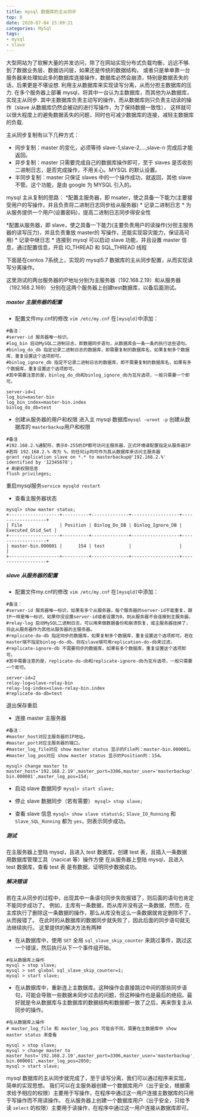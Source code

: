 ```yaml
---
title: mysql 数据库的主从同步
top: 0
date: 2020-07-04 15:09:21
categories: MySql
tags:
- mysql
- slave
---
```


大型网站为了软解大量的并发访问，除了在网站实现分布式负载均衡，远远不够.
到了数据业务层、数据访问层，如果还是传统的数据结构，
或者只是单单靠一台服务器来处理如此多的数据库连接操作，数据库必然会崩溃，特别是数据丢失的话，后果更是不堪设想.
利用主从数据库来实现读写分离，从而分担主数据库的压力.
在多个服务器上部署 mysql，将其中一台认为主数据库，而其他为从数据库，实现主从同步.
其中主数据库负责主动写的操作，而从数据库则只负责主动读的操作（slave 从数据库仍然会被动的进行写操作，为了保持数据一致性），
这样就可以很大程度上的避免数据丢失的问题，同时也可减少数据库的连接，减轻主数据库的负载.

主从同步复制有以下几种方式：
* 同步复制：master 的变化，必须等待 slave-1,slave-2,...,slave-n 完成后才能返回。
* 异步复制：master 只需要完成自己的数据库操作即可，至于 slaves 是否收到二进制日志，是否完成操作，不用关心。MYSQL 的默认设置。
* 半同步复制：master 只保证 slaves 中的一个操作成功，就返回，其他 slave 不管。这个功能，是由 google 为 MYSQL 引入的。

mysql 主从复制的思路：
*配置主服务器，即 msater，使之具备一下能力(主要接受用户的写操作，并且负责将二进制日志同步给从服务器)
    * 记录二进制日志
    * 为从服务提供一个用户(设置密码)，提高二进制日志同步得安全性

*配置从服务器，即 slave，使之具备一下能力(主要负责用户的读操作(分担主服务器的读写压力)，并且负责重放 master的 写操作，还能实现容灾能力，保证高可用)
    * 记录中继日志
    * 连接到 mysql 可以启动 slave 功能，并且设置 master 信息，通过配置信息，开启 IO_THREAD 和 SQL_THREAD 线程

<!--more-->

下面是在centos 7系统上，实现的 mysql5.7 数据库的主从同步配置，从而实现读写分离操作。

这里测试的两台服务器的IP地址分别为主服务器（192.168.2.19）和从服务器（192.168.2.169）
分别在这两个服务器上创建test数据库，以备后面测试。

##### master 主服务器的配置
* 配置文件my.cnf的修改
`vim /etc/my.cnf`
在`[mysqld]`中添加：
```
#备注：
#server-id 服务器唯一标识。
#log_bin 启动MySQL二进制日志，即数据同步语句，从数据库会一条一条的执行这些语句。
#binlog_do_db 指定记录二进制日志的数据库，即需要复制的数据库名，如果复制多个数据库，重复设置这个选项即可。
#binlog_ignore_db 指定不记录二进制日志的数据库，即不需要复制的数据库名，如果有多个数据库，重复设置这个选项即可。
#其中需要注意的是，binlog_do_db和binlog_ignore_db为互斥选项，一般只需要一个即可。

server-id=1
log_bin=master-bin
log_bin_index=master-bin.index
binlog_do_db=test

```
* 创建从服务器的用户和权限
进入主 mysql 数据库`mysql -uroot -p`
创建从数据库的 `masterbackup`用户和权限
```
#备注
#192.168.2.%通配符，表示0-255的IP都可访问主服务器，正式环境请配置指定从服务器IP
#若将 192.168.2.% 改为 %，则任何ip均可作为其从数据库来访问主服务器
grant replication slave on *.* to masterbackup@'192.168.2.%' identified by '12345678';
# 刷新权限信息
flush privileges; 
```
重启mysql服务`service mysqld restart`

* 查看主服务器状态
```
mysql> show master status;
+-------------------+----------+--------------+------------------+-------------------+
| File              | Position | Binlog_Do_DB | Binlog_Ignore_DB | Executed_Gtid_Set |
+-------------------+----------+--------------+------------------+-------------------+
| master-bin.000001 |      154 | test         |                  |                   |
+-------------------+----------+--------------+------------------+-------------------+
```

##### slave 从服务器的配置
* 配置文件my.cnf的修改
`vim /etc/my.cnf`
在`[mysqld]`中添加：
```
#备注：
#server-id 服务器唯一标识，如果有多个从服务器，每个服务器的server-id不能重复，跟IP一样是唯一标识，如果你没设置server-id或者设置为0，则从服务器不会连接到主服务器。
#relay-log 启动MySQL二进制日志，可以用来做数据备份和崩溃恢复，或主服务器挂掉了，将此从服务器作为其他从服务器的主服务器。
#replicate-do-db 指定同步的数据库，如果复制多个数据库，重复设置这个选项即可。若在master端不指定binlog-do-db，则在slave端可用replication-do-db来过滤。
#replicate-ignore-db 不需要同步的数据库，如果有多个数据库，重复设置这个选项即可。
#其中需要注意的是，replicate-do-db和replicate-ignore-db为互斥选项，一般只需要一个即可。

server-id=2
relay-log=slave-relay-bin
relay-log-index=slave-relay-bin.index
#replicate-do-db=test

```
退出保存重启

* 连接 master 主服务器
```
#备注：
#master_host对应主服务器的IP地址。
#master_port对应主服务器的端口。
#master_log_file对应 show master status 显示的File列：master-bin.000001。
#master_log_pos对应 show master status 显示的Position列：154。

mysql> change master to master_host='192.168.2.19',master_port=3306,master_user='masterbackup',master_password='12345678',master_log_file='master-bin.000001',master_log_pos=154;
```

* 启动 slave 数据同步
`mysql> start slave;`

* 停止 slave 数据同步（若有需要）
`mysql> stop slave;`

* 查看 slave 信息
`mysql> show slave status\G;`
`Slave_IO_Running` 和 `Slave_SQL_Running` 都为 `yes`，则表示同步成功。

##### 测试
在主服务器上登陆 mysql，且进入 test 数据库，创建 test 表，且插入一条数据
用数据库管理工具（nacicat 等）操作方便
在从服务器上登陆 mysql，且进入 test 数据库，查看 test 表 是有数据，证明同步数据成功。

##### 解决错误
若在主从同步的过程中，出现其中一条语句同步失败报错了，则后面的语句也肯定不能同步成功了。
例如，主库有一条数据，而从库并没有这一条数据，然而，在主库执行了删除这一条数据的操作，那么从库没有这么一条数据就肯定删除不了，从而报错了。
在此时的从数据库的数据同步就失败了，因此后面的同步语句就无法继续执行。
这里提供的解决方法有两种
* 在从数据库中，使用 `SET` 全局 `sql_slave_skip_counter` 来跳过事件，跳过这一个错误，然后执行从下一个事件组开始。
```
#在从数据库上操作
mysql > stop slave;
mysql > set global sql_slave_skip_counter=1;
mysql > start slave;
```
* 在从数据库中，重新连上主数据库。这种操作会直接跳过中间的那些同步语句，可能会导致一些数据未同步过去的问题，但这种操作也是最后的绝招。最好就是令从数据库与主数据库的数据结构和数据都一致了之后，再来恢复主从同步的操作。
  
```
#在从数据库上操作
# master_log_file 和 master_log_pos 可能会不同，需要在主数据库中 show master status 来查看

mysql > stop slave;
mysql > change master to master_host='192.168.2.19',master_port=3306,master_user='masterbackup',master_password='12345678',master_log_file='master-bin.000001',master_log_pos=2050;
mysql > start slave;
```

mysql 数据库的主从同步就完成了，至于读写分离，我们可以通过程序来实现，简单的实现思想。
我们可以在主服务器创建一个数据库用户（出于安全，根据需求给予相应的权限）主要用于写操作，在程序中通过这一用户连接主数据库的只用于写操作而不用读操作。
在从服务器上创建一个数据库用户（出于安全，只给予读 `select` 的权限）主要用于读操作，在程序中通过这一用户连接从数据库即可。
